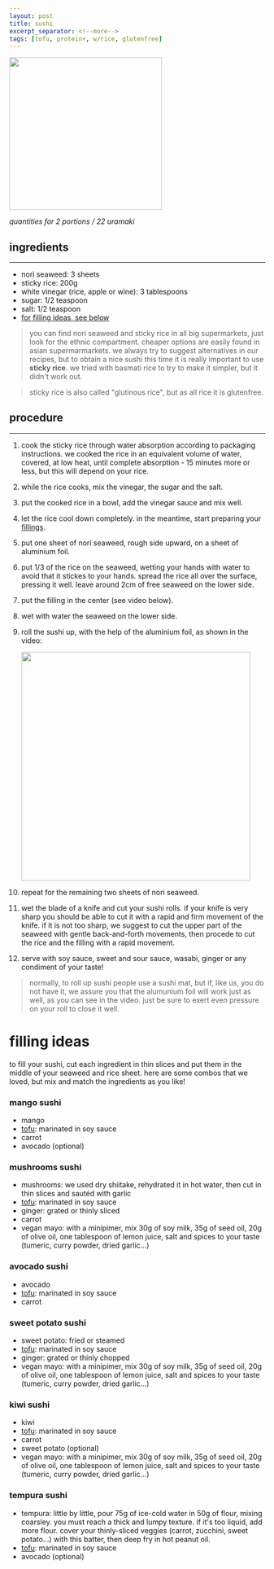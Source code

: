 ```yaml
---
layout: post
title: sushi
excerpt_separator: <!--more-->
tags: [tofu, protein+, w/rice, glutenfree]
---
```


 <img src="../../../images/sushi.jpeg" width="300">
 
 <!--more-->

*quantities for 2 portions / 22 uramaki*


## ingredients
---

- nori seaweed: 3 sheets
- sticky rice: 200g
- white vinegar (rice, apple or wine): 3 tablespoons
- sugar: 1/2 teaspoon
- salt: 1/2 teaspoon
- [for filling ideas, see below](#filling-ideas)

> you can find nori seaweed and sticky rice in all big supermarkets, just look for the ethnic compartment. cheaper options are easily found in asian supermarmarkets. we always try to suggest alternatives in our recipes, but to obtain a nice sushi this time it is really important to use **sticky rice**. we tried with basmati rice to try to make it simpler, but it didn't work out.

> sticky rice is also called "glutinous rice", but as all rice it is glutenfree.

## procedure
---

1. cook the sticky rice through water absorption according to packaging instructions. we cooked the rice in an equivalent volume of water, covered, at low heat, until complete absorption - 15 minutes more or less, but this will depend on your rice.

2. while the rice cooks, mix the vinegar, the sugar and the salt.

3. put the cooked rice in a bowl, add the vinegar sauce and mix well.

4. let the rice cool down completely. in the meantime, start preparing your [fillings](#filling-ideas).

5. put one sheet of nori seaweed, rough side upward, on a sheet of aluminium foil.

6. put 1/3 of the rice on the seaweed, wetting your hands with water to avoid that it stickes to your hands. spread the rice all over the surface, pressing it well. leave around 2cm of free seaweed on the lower side.

7. put the filling in the center (see video below).

8. wet with water the seaweed on the lower side.

9. roll the sushi up, with the help of the aluminium foil, as shown in the video:
    
    <img src="../../../images/sushi-roll.gif" width="450">

10. repeat for the remaining two sheets of nori seaweed.

11. wet the blade of a knife and cut your sushi rolls. if your knife is very sharp you should be able to cut it with a rapid and firm movement of the knife. if it is not too sharp, we suggest to cut the upper part of the seaweed with gentle back-and-forth movements, then procede to cut the rice and the filling with a rapid movement.

12. serve with soy sauce, sweet and sour sauce, wasabi, ginger or any condiment of your taste!

> normally, to roll up sushi people use a sushi mat, but if, like us, you do not have it, we assure you that the alumunium foil will work just as well, as you can see in the video. just be sure to exert even pressure on your roll to close it well.

# filling ideas

to fill your sushi, cut each ingredient in thin slices and put them in the middle of your seaweed and rice sheet. here are some combos that we loved, but mix and match the ingredients as you like! 


### mango sushi
- mango
- [tofu](https://fagiolini.github.io/guide-tofu/#guides): marinated in soy sauce
- carrot
- avocado (optional)


### mushrooms sushi
- mushrooms: we used dry shiitake, rehydrated it in hot water, then cut in thin slices and sautéd with garlic
- [tofu](https://fagiolini.github.io/guide-tofu/#guides): marinated in soy sauce
- ginger: grated or thinly sliced
- carrot
- vegan mayo: with a minipimer, mix 30g of soy milk, 35g of seed oil, 20g of olive oil, one tablespoon of lemon juice, salt and spices to your taste (tumeric, curry powder, dried garlic...)


### avocado sushi
- avocado
- [tofu](https://fagiolini.github.io/guide-tofu/#guides): marinated in soy sauce
- carrot


### sweet potato sushi
- sweet potato: fried or steamed
- [tofu](https://fagiolini.github.io/guide-tofu/#guides): marinated in soy sauce
- ginger: grated or thinly chopped
- vegan mayo: with a minipimer, mix 30g of soy milk, 35g of seed oil, 20g of olive oil, one tablespoon of lemon juice, salt and spices to your taste (tumeric, curry powder, dried garlic...)


### kiwi sushi
- kiwi
- [tofu](https://fagiolini.github.io/guide-tofu/#guides): marinated in soy sauce
- carrot
- sweet potato (optional)
- vegan mayo: with a minipimer, mix 30g of soy milk, 35g of seed oil, 20g of olive oil, one tablespoon of lemon juice, salt and spices to your taste (tumeric, curry powder, dried garlic...)


### tempura sushi
- tempura: little by little, pour 75g of ice-cold water in 50g of flour, mixing coarsley. you must reach a thick and lumpy texture. if it's too liquid, add more flour. cover your thinly-sliced veggies (carrot, zucchini, sweet potato...) with this batter, then deep fry in hot peanut oil.
- [tofu](https://fagiolini.github.io/guide-tofu/#guides): marinated in soy sauce
- avocado (optional)